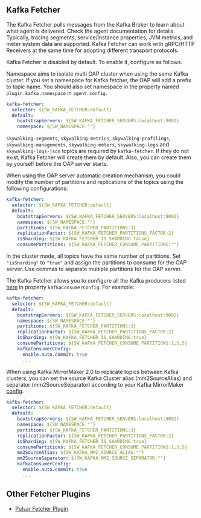 ## Kafka Fetcher

The Kafka Fetcher pulls messages from the Kafka Broker to learn about what agent is delivered. Check the agent documentation for details. Typically, tracing segments, service/instance properties, JVM metrics, and meter system data are supported.  Kafka Fetcher can work with gRPC/HTTP Receivers at the same time for adopting different transport protocols.

Kafka Fetcher is disabled by default. To enable it, configure as follows.

Namespace aims to isolate multi OAP cluster when using the same Kafka cluster.
If you set a namespace for Kafka fetcher, the OAP will add a prefix to topic name. You should also set namespace in the property named `plugin.kafka.namespace` in `agent.config`.

```yaml
kafka-fetcher:
  selector: ${SW_KAFKA_FETCHER:default}
  default:
    bootstrapServers: ${SW_KAFKA_FETCHER_SERVERS:localhost:9092}
    namespace: ${SW_NAMESPACE:""}
```

`skywalking-segments`, `skywalking-metrics`, `skywalking-profilings`, `skywalking-managements`, `skywalking-meters`, `skywalking-logs`
and `skywalking-logs-json` topics are required by `kafka-fetcher`.
If they do not exist, Kafka Fetcher will create them by default. Also, you can create them by yourself before the OAP server starts.

When using the OAP server automatic creation mechanism, you could modify the number of partitions and replications of the topics using the following configurations:

```yaml
kafka-fetcher:
  selector: ${SW_KAFKA_FETCHER:default}
  default:
    bootstrapServers: ${SW_KAFKA_FETCHER_SERVERS:localhost:9092}
    namespace: ${SW_NAMESPACE:""}
    partitions: ${SW_KAFKA_FETCHER_PARTITIONS:3}
    replicationFactor: ${SW_KAFKA_FETCHER_PARTITIONS_FACTOR:2}
    isSharding: ${SW_KAFKA_FETCHER_IS_SHARDING:false}
    consumePartitions: ${SW_KAFKA_FETCHER_CONSUME_PARTITIONS:""}
```

In the cluster mode, all topics have the same number of partitions. Set `"isSharding"` to `"true"` and assign the partitions to consume for the OAP server.  Use commas to separate multiple partitions for the OAP server.

The Kafka Fetcher allows you to configure all the Kafka producers listed [here](http://kafka.apache.org/24/documentation.html#consumerconfigs) in property `kafkaConsumerConfig`. For example:
```yaml
kafka-fetcher:
  selector: ${SW_KAFKA_FETCHER:default}
  default:
    bootstrapServers: ${SW_KAFKA_FETCHER_SERVERS:localhost:9092}
    namespace: ${SW_NAMESPACE:""}
    partitions: ${SW_KAFKA_FETCHER_PARTITIONS:3}
    replicationFactor: ${SW_KAFKA_FETCHER_PARTITIONS_FACTOR:2}
    isSharding: ${SW_KAFKA_FETCHER_IS_SHARDING:true}
    consumePartitions: ${SW_KAFKA_FETCHER_CONSUME_PARTITIONS:1,3,5}
    kafkaConsumerConfig:
      enable.auto.commit: true
      ...
```

When using Kafka MirrorMaker 2.0 to replicate topics between Kafka clusters, you can set the source Kafka Cluster alias (mm2SourceAlias) and separator (mm2SourceSeparator) according to your Kafka MirrorMaker [config](https://github.com/apache/kafka/tree/trunk/connect/mirror#remote-topics).
```yaml
kafka-fetcher:
  selector: ${SW_KAFKA_FETCHER:default}
  default:
    bootstrapServers: ${SW_KAFKA_FETCHER_SERVERS:localhost:9092}
    namespace: ${SW_NAMESPACE:""}
    partitions: ${SW_KAFKA_FETCHER_PARTITIONS:3}
    replicationFactor: ${SW_KAFKA_FETCHER_PARTITIONS_FACTOR:2}
    isSharding: ${SW_KAFKA_FETCHER_IS_SHARDING:true}
    consumePartitions: ${SW_KAFKA_FETCHER_CONSUME_PARTITIONS:1,3,5}
    mm2SourceAlias: ${SW_KAFKA_MM2_SOURCE_ALIAS:""}
    mm2SourceSeparator: ${SW_KAFKA_MM2_SOURCE_SEPARATOR:""}
    kafkaConsumerConfig:
      enable.auto.commit: true
      ...
```
## Other Fetcher Plugins
* [Pulsar Fetcher Plugin](https://github.com/SkyAPM/transporter-plugin-for-skywalking/blob/main/docs/en/pulsar/Pulsar-Fetcher.md)


